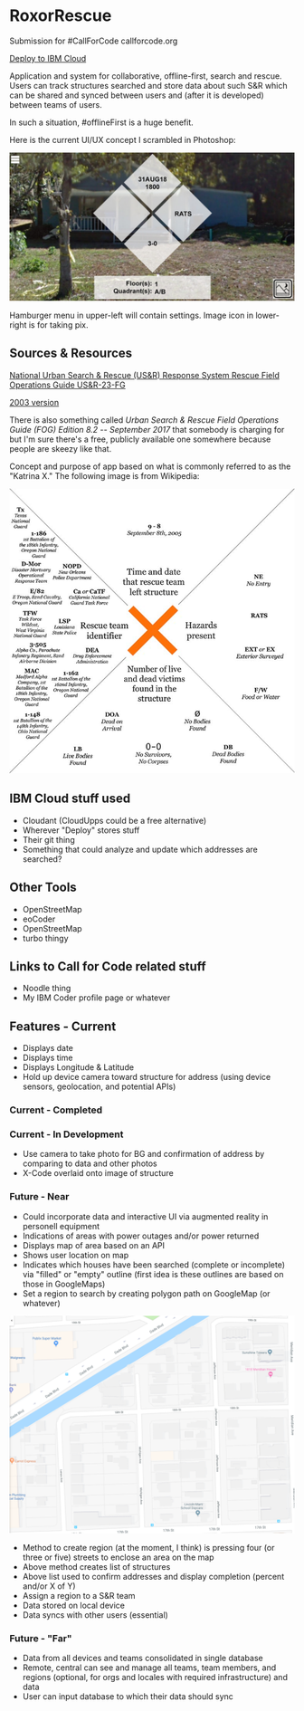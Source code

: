 # RoxorRescue
Submission for #CallForCode
callforcode.org

[Deploy to IBM Cloud](https://bluemix.net/deploy?repository=https://github.com/jotasprout/RoxorRescue)

Application and system for collaborative, offline-first, search and rescue. Users can track structures searched and store data about such S&R which can be shared and synced between users and (after it is developed) between teams of users.

In such a situation, #offlineFirst is a huge benefit.

Here is the current UI/UX concept I scrambled in Photoshop:

![Photo of a house with FEMA search symbols overlay](https://github.com/jotasprout/RoxorRescue/blob/master/imgs/UIsketch.jpg)

Hamburger menu in upper-left will contain settings. Image icon in lower-right is for taking pix.

## Sources & Resources

[National Urban Search & Rescue (US&R) Response System Rescue Field Operations Guide US&R-23-FG](https://www.fema.gov/pdf/emergency/usr/usr_23_20080205_rog.pdf)

[2003 version](https://www.fema.gov/pdf/emergency/usr/usr_fog_sept_25_2003_color_final.pdf)

There is also something called _Urban Search & Rescue Field Operations Guide (FOG) Edition 8.2 -- September 2017_ that somebody is charging for but I'm sure there's a free, publicly available one somewhere because people are skeezy like that.

Concept and purpose of app based on what is commonly referred to as the "Katrina X." The following image is from Wikipedia:

![Each diamond contains image about search(es) performed on the house.](https://github.com/jotasprout/RoxorRescue/blob/master/imgs/Katrina_x_small.jpg)

## IBM Cloud stuff used
- Cloudant (CloudUpps could be a free alternative)
- Wherever "Deploy" stores stuff
- Their git thing
- Something that could analyze and update which addresses are searched?

## Other Tools
- OpenStreetMap
- eoCoder
- OpenStreetMap
- turbo thingy

## Links to Call for Code related stuff
- Noodle thing
- My IBM Coder profile page or whatever

## Features - Current
- Displays date
- Displays time
- Displays Longitude & Latitude
- Hold up device camera toward structure for address (using device sensors, geolocation, and potential APIs)

### Current - Completed

### Current - In Development
- Use camera to take photo for BG and confirmation of address by comparing to data and other photos
- X-Code overlaid onto image of structure

### Future - Near

- Could incorporate data and interactive UI via augmented reality in personell equipment
- Indications of areas with power outages and/or power returned
- Displays map of area based on an API
- Shows user location on map
- Indicates which houses have been searched (complete or incomplete) via "filled" or "empty" outline (first idea is these outlines are based on those in GoogleMaps)
- Set a region to search by creating polygon path on GoogleMap (or whatever)

![Screenshot of Miami Beach in GoogleMaps](https://github.com/jotasprout/RoxorRescue/blob/master/imgs/miamiBeachGoogleMap.png)

- Method to create region (at the moment, I think) is pressing four (or three or five) streets to enclose an area on the map
- Above method creates list of structures
- Above list used to confirm addresses and display completion (percent and/or X of Y)
- Assign a region to a S&R team
- Data stored on local device
- Data syncs with other users (essential)

### Future - "Far"
- Data from all devices and teams consolidated in single database
- Remote, central can see and manage all teams, team members, and regions (optional, for orgs and locales with required infrastructure) and data
- User can input database to which their data should sync